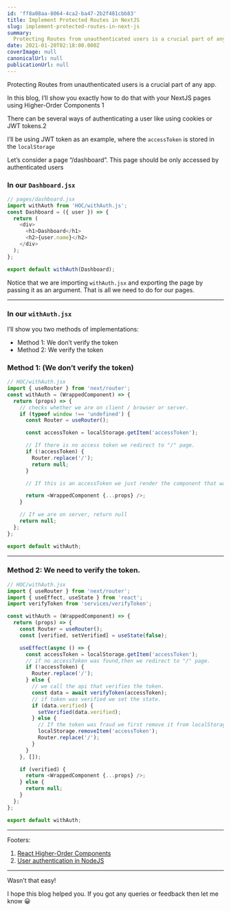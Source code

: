 ```yaml
---
id: 'ff8a08aa-8064-4ca2-ba47-2b2f481cbb83'
title: Implement Protected Routes in NextJS
slug: implement-protected-routes-in-next-js
summary:
  Protecting Routes from unauthenticated users is a crucial part of any app
date: 2021-01-20T02:18:00.000Z
coverImage: null
canonicalUrl: null
publicationUrl: null
---
```


Protecting Routes from unauthenticated users is a crucial part of any app.

In this blog, I’ll show you exactly how to do that with your NextJS pages using
Higher-Order Components 1

There can be several ways of authenticating a user like using cookies or JWT
tokens.2

I’ll be using JWT token as an example, where the `accessToken` is stored in the
`localStorage`

Let’s consider a page “/dashboard”. This page should be only accessed by
authenticated users

### In our `Dashboard.jsx`

```typescript
// pages/dashboard.jsx
import withAuth from 'HOC/withAuth.js';
const Dashboard = ({ user }) => {
  return (
    <div>
      <h1>Dashboard</h1>
      <h2>{user.name}</h2>
    </div>
  );
};

export default withAuth(Dashboard);
```

Notice that we are importing `withAuth.jsx` and exporting the page by passing it
as an argument. That is all we need to do for our pages.

---

### In our `withAuth.jsx`

I’ll show you two methods of implementations:

- Method 1: We don’t verify the token
- Method 2: We verify the token

### Method 1: (We don’t verify the token)

```typescript
// HOC/withAuth.jsx
import { useRouter } from 'next/router';
const withAuth = (WrappedComponent) => {
  return (props) => {
    // checks whether we are on client / browser or server.
    if (typeof window !== 'undefined') {
      const Router = useRouter();

      const accessToken = localStorage.getItem('accessToken');

      // If there is no access token we redirect to "/" page.
      if (!accessToken) {
        Router.replace('/');
        return null;
      }

      // If this is an accessToken we just render the component that was passed with all its props

      return <WrappedComponent {...props} />;
    }

    // If we are on server, return null
    return null;
  };
};

export default withAuth;
```

---

### Method 2: We need to verify the token.

```typescript
// HOC/withAuth.jsx
import { useRouter } from 'next/router';
import { useEffect, useState } from 'react';
import verifyToken from 'services/verifyToken';

const withAuth = (WrappedComponent) => {
  return (props) => {
    const Router = useRouter();
    const [verified, setVerified] = useState(false);

    useEffect(async () => {
      const accessToken = localStorage.getItem('accessToken');
      // if no accessToken was found,then we redirect to "/" page.
      if (!accessToken) {
        Router.replace('/');
      } else {
        // we call the api that verifies the token.
        const data = await verifyToken(accessToken);
        // if token was verified we set the state.
        if (data.verified) {
          setVerified(data.verified);
        } else {
          // If the token was fraud we first remove it from localStorage and then redirect to "/"
          localStorage.removeItem('accessToken');
          Router.replace('/');
        }
      }
    }, []);

    if (verified) {
      return <WrappedComponent {...props} />;
    } else {
      return null;
    }
  };
};

export default withAuth;
```

---

Footers:

1. [React Higher-Order Components](https://reactjs.org/docs/higher-order-components.html)
2. [User authentication in NodeJS](https://debbie.hashnode.dev/a-beginners-guide-to-user-authentication-and-authorization-with-json-web-tokens-versus-sessions-in-nodejs)

---

Wasn’t that easy!

I hope this blog helped you. If you got any queries or feedback then let me know
😀
